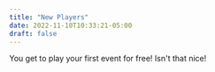 ```yaml
---
title: "New Players"
date: 2022-11-10T10:33:21-05:00
draft: false
---
```


You get to play your first event for free! Isn't that nice!

